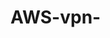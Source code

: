 # AWS-vpn-
<!--<h1>File server setup</h1>

 

<h2>Description</h2>
<b>In this repository we go over how to make groups in Active Directory and, how to apply them to file permissions. Next we go over how to install the file server software in Server Manager and finally how to set up a network share so users can access the files over the network.</b>


<h2>Utilities Used</h2>

- <b>File explorer</b> 
- <b>Server manager</b> 
- <b>Active Directory </b>

<h2>Environments Used </h2>

- <b>Virtual Box</b> (21H2)
- <b>Windows 10 pro</b> (21H2)
- <b>Windows Server 2022</b> (21H2)

<h2>Program walk-through:</h2>

First in order to enhance security we will set up new groups to keep files hidden from certain users go to server manager tools.
<img src="Images/1.png" height="70%" width="70%"/>



Next click on active directory users and computers.
<img src="Images/2.png" height="70%" width="70%" />



To make a new group right click the OU select new and choose group.
<img src="Images/3.png" height="70%" width="70%"  />



 When the new object window pops up Give the group a name and click ok.
<img src="Images/4.png" height="70%" width="70%" />


 
 To join users to a group right click the user and choose add to group .
<img src="Images/5.png" height="70%" width="70%"  />



Enter the group name and add it to the list of permissions.
<img src="Images/6.png" height="70%" width="70%"  />



Go to the file you want to share right click and choose properties.
<img src="Images/7.png" height="70%" width="70%"  />-->
